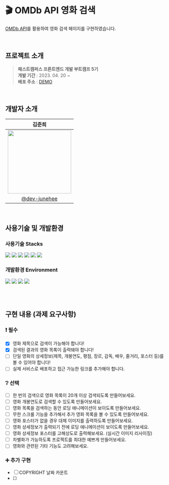# 🎬 OMDb API 영화 검색
[OMDb API](https://stupefied-hodgkin-d9d350.netlify.app/)를 활용하여 영화 검색 페이지를 구현하였습니다.

<br />

## 프로젝트 소개
> **패스트캠퍼스 프론트엔드 개발 부트캠프 5기**<br />
**개발 기간** : 2023. 04. 20 ~ <br />
**배포 주소** : [DEMO]()

<br />

## 개발자 소개
|김준희|
|:---:|
|<img width="200" src="https://avatars.githubusercontent.com/u/116873887?v=4" />|
|[@dev-junehee](https://github.com/dev-junehee)|

<br />

## 사용기술 및 개발환경
### 사용기술 Stacks
<img src="https://img.shields.io/badge/HTML-E34F26?style=flat-square&logo=HTML5&logoColor=white" /> <img src="https://img.shields.io/badge/CSS-1572B6?style=flat-square&logo=CSS3&logoColor=white" /> <img src="https://img.shields.io/badge/Sass-CC6699?style=flat-square&logo=Sass&logoColor=white" /> <img src="https://img.shields.io/badge/JavaScript-F7DF1E?style=flat-square&logo=JavaScript&logoColor=white" /> <img src="https://img.shields.io/badge/React-61DAFB?style=flat-square&logo=React&logoColor=white" /> <img src="https://img.shields.io/badge/React Router-A4245?style=flat-square&logo=React Router&logoColor=white" />
<br />
### 개발환경 Environment
<img src="https://img.shields.io/badge/MacOS-000000?style=flat-square&logo=Apple&logoColor=white" /> <img src="https://img.shields.io/badge/Visual Studio Code-007ACC?style=flat-square&logo=Visual Studio Code&logoColor=white" /> <img src="https://img.shields.io/badge/Git-F05032?style=flat-square&logo=Git&logoColor=white" /> <img src="https://img.shields.io/badge/GitHub-181717?style=flat-square&logo=GitHub&logoColor=white" />

<br /><br />

## 구현 내용 (과제 요구사항)
### ❗ 필수

- [x] 영화 제목으로 검색이 가능해야 합니다!
- [x] 검색된 결과의 영화 목록이 출력돼야 합니다!
- [ ] 단일 영화의 상세정보(제목, 개봉연도, 평점, 장르, 감독, 배우, 줄거리, 포스터 등)를 볼 수 있어야 합니다!
- [ ] 실제 서비스로 배포하고 접근 가능한 링크를 추가해야 합니다.

### ❔ 선택

- [ ] 한 번의 검색으로 영화 목록이 20개 이상 검색되도록 만들어보세요.
- [ ] 영화 개봉연도로 검색할 수 있도록 만들어보세요.
- [ ] 영화 목록을 검색하는 동안 로딩 애니메이션이 보이도록 만들어보세요.
- [ ] 무한 스크롤 기능을 추가해서 추가 영화 목록을 볼 수 있도록 만들어보세요.
- [ ] 영화 포스터가 없을 경우 대체 이미지를 출력하도록 만들어보세요.
- [ ] 영화 상세정보가 출력되기 전에 로딩 애니메이션이 보이도록 만들어보세요.
- [ ] 영화 상세정보 포스터를 고해상도로 출력해보세요. (실시간 이미지 리사이징)
- [ ] 차별화가 가능하도록 프로젝트를 최대한 예쁘게 만들어보세요.
- [ ] 영화와 관련된 기타 기능도 고려해보세요.
### ➕ 추가 구현
- [ ] COPYRIGHT 날짜 카운트
- [ ] 
